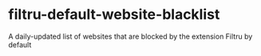 # filtru-default-website-blacklist
A daily-updated list of websites that are blocked by the extension Filtru by default